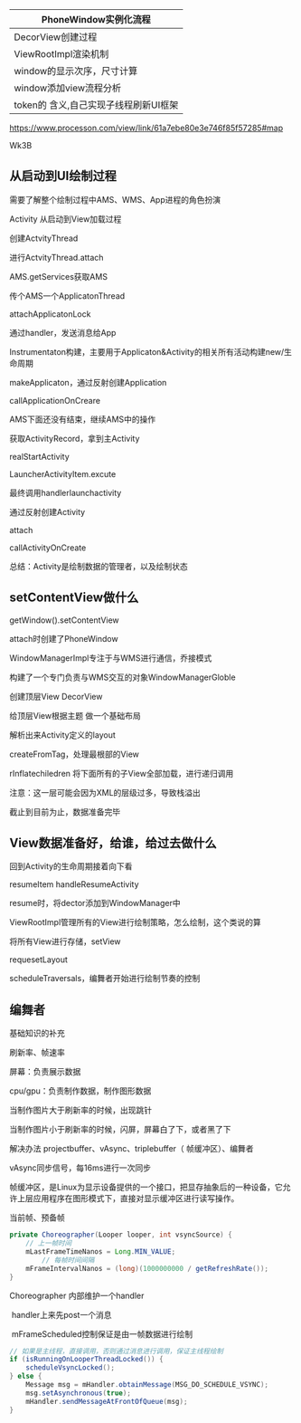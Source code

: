 | PhoneWindow实例化流程                 |
| ------------------------------------- |
| DecorView创建过程                     |
| ViewRootImpl渲染机制                  |
| window的显示次序，尺寸计算            |
| window添加view流程分析                |
| token的 含义,自己实现子线程刷新UI框架 |

https://www.processon.com/view/link/61a7ebe80e3e746f85f57285#map

Wk3B

## 从启动到UI绘制过程

需要了解整个绘制过程中AMS、WMS、App进程的角色扮演



Activity 从启动到View加载过程

创建ActvityThread

进行ActvityThread.attach

AMS.getServices获取AMS

传个AMS一个ApplicatonThread

attachApplicatonLock

通过handler，发送消息给App

Instrumentaton构建，主要用于Applicaton&Activity的相关所有活动构建new/生命周期

makeApplicaton，通过反射创建Application

callApplicationOnCreare 



AMS下面还没有结束，继续AMS中的操作

获取ActivityRecord，拿到主Activity

realStartActivity

LauncherActivityItem.excute

最终调用handlerlaunchactivity

通过反射创建Activity

attach

callActivityOnCreate



总结：Activity是绘制数据的管理者，以及绘制状态

## setContentView做什么

getWindow().setContentView

attach时创建了PhoneWindow

WindowManagerImpl专注于与WMS进行通信，乔接模式

构建了一个专门负责与WMS交互的对象WindowManagerGloble



创建顶层View DecorView

给顶层View根据主题 做一个基础布局

解析出来Activity定义的layout

createFromTag，处理最根部的View

rInflatechiledren 将下面所有的子View全部加载，进行递归调用 

注意：这一层可能会因为XML的层级过多，导致栈溢出



截止到目前为止，数据准备完毕



## View数据准备好，给谁，给过去做什么

回到Activity的生命周期接着向下看

resumeItem handleResumeActivity

resume时，将dector添加到WindowManager中

ViewRootImpl管理所有的View进行绘制策略，怎么绘制，这个类说的算

将所有View进行存储，setView

requesetLayout

scheduleTraversals，编舞者开始进行绘制节奏的控制



## 编舞者

基础知识的补充

刷新率、帧速率

屏幕：负责展示数据



cpu/gpu：负责制作数据，制作图形数据

当制作图片大于刷新率的时候，出现跳针

当制作图片小于刷新率的时候，闪屏，屏幕白了下，或者黑了下



解决办法 projectbuffer、vAsync、triplebuffer（ 帧缓冲区）、编舞者

vAsync同步信号，每16ms进行一次同步

 帧缓冲区，是Linux为显示设备提供的一个接口，把显存抽象后的一种设备，它允许上层应用程序在图形模式下，直接对显示缓冲区进行读写操作。

当前帧、预备帧

```java
private Choreographer(Looper looper, int vsyncSource) {
  	// 上一帧时间
    mLastFrameTimeNanos = Long.MIN_VALUE;
		// 每帧时间间隔
    mFrameIntervalNanos = (long)(1000000000 / getRefreshRate());
}
```

Choreographer 内部维护一个handler

​	handler上来先post一个消息

​	mFrameScheduled控制保证是由一帧数据进行绘制

```java
// 如果是主线程，直接调用，否则通过消息进行调用，保证主线程绘制
if (isRunningOnLooperThreadLocked()) {
    scheduleVsyncLocked();
} else {
    Message msg = mHandler.obtainMessage(MSG_DO_SCHEDULE_VSYNC);
    msg.setAsynchronous(true);
    mHandler.sendMessageAtFrontOfQueue(msg);
}
```





